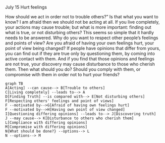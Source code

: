July 15
Hurt feelings

How should we act in order not to trouble others?” Is that what you want to know? I am afraid then we should not be acting at all. If you live completely, your actions may cause trouble; but what is more important: finding out what is true, or not disturbing others? This seems so simple that it hardly needs to be answered. Why do you want to respect other people’s feelings and points of view? Are you afraid of having your own feelings hurt, your point of view being changed? If people have opinions that differ from yours, you can find out if they are true only by questioning them, by coming into active contact with them. And if you find that those opinions and feelings are not true, your discovery may cause disturbance to those who cherish them. Then what should you do? Should you comply with them, or compromise with them in order not to hurt your friends?

```mermaid
graph TB
A[Acting] --can cause--> B[Trouble to others]
C[Living completely] --leads to--> A
D[Finding Truth] --is compared with--> E[Not disturbing others]
F[Respecting others' feelings and point of views]
F --motivated by-->G[Afraid of having own feelings hurt]
F --motivated by-->H[Having own point of view changed]
I[Questioning differing opinions] --leads to--> J[Discovering truth]
J --may cause--> K[Disturbance to others who cherish them]
L[Compliance with differing opinions]
M[Compromise with differing opinions]
N{What should be done?} --options--> L
N --options--> M
```